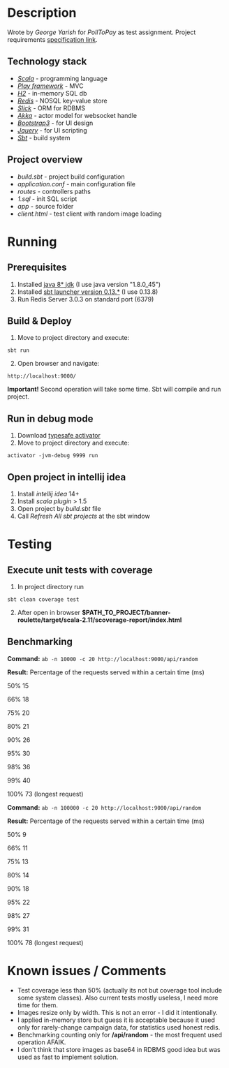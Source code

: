 # Description
Wrote by *George Yarish* for *PollToPay* as test assignment.
Project requirements [specification link](https://docs.google.com/document/d/1rwbn8AXpIQiz4GZt9iaF_BUVZPblOqztLSvGjyZDHLI/edit?pli=1).

## Technology stack
* [*Scala*](http://www.scala-lang.org/) - programming language
* [*Play framework*](https://www.playframework.com/) - MVC
* [*H2*](http://www.h2database.com/html/main.html) - in-memory SQL db
* [*Redis*](http://redis.io/) - NOSQL key-value store
* [*Slick*](http://slick.typesafe.com/) - ORM for RDBMS
* [*Akka*](http://akka.io/) - actor model for websocket handle
* [*Bootstrap3*](http://getbootstrap.com/) - for UI design
* [*Jquery*](https://jquery.com/) - for UI scripting
* [*Sbt*](http://www.scala-sbt.org/) - build system

## Project overview
* *build.sbt* - project build configuration
* *application.conf* - main configuration file
* *routes* - controllers paths
* *1.sql* - init SQL script
* *app* - source folder
* *client.html* - test client with random image loading

# Running

## Prerequisites
1. Installed [java 8* jdk](http://www.oracle.com/technetwork/java/javase/downloads/jdk8-downloads-2133151.html) (I use java version "1.8.0_45")
2. Installed [sbt launcher version 0.13.*](http://www.scala-sbt.org/download.html) (I use 0.13.8)
3. Run Redis Server 3.0.3 on standard port (6379)

## Build & Deploy
1. Move to project directory and execute:
```
sbt run
```
2. Open browser and navigate:
```
http://localhost:9000/
```

**Important!** Second operation will take some time. Sbt will compile and run project.

## Run in debug mode
1. Download [typesafe activator](https://www.typesafe.com/activator/download)
2. Move to project directory and execute:
```
activator -jvm-debug 9999 run
```

## Open project in intellij idea
1. Install *intellij idea* 14+
2. Install *scala plugin* > 1.5
3. Open project by *build.sbt* file
4. Call *Refresh All sbt projects* at the sbt window

# Testing

## Execute unit tests with coverage
1. In project directory run
```
sbt clean coverage test
```
2. After open in browser **$PATH_TO_PROJECT/banner-roulette/target/scala-2.11/scoverage-report/index.html**

## Benchmarking
**Command:** ```ab -n 10000 -c 20 http://localhost:9000/api/random```

**Result:** Percentage of the requests served within a certain time (ms)
  
  50%     15
  
  66%     18
  
  75%     20
  
  80%     21
  
  90%     26
  
  95%     30
  
  98%     36
  
  99%     40
  
 100%     73 (longest request)
 
 
**Command:** ```ab -n 100000 -c 20 http://localhost:9000/api/random```

**Result:** Percentage of the requests served within a certain time (ms)

  50%      9
  
  66%     11
  
  75%     13
  
  80%     14
  
  90%     18
  
  95%     22
  
  98%     27
  
  99%     31
  
 100%     78 (longest request)


# Known issues / Comments
* Test coverage less than 50% (actually its not but coverage tool include some system classes). 
Also current tests mostly useless, I need more time for them.
* Images resize only by width. This is not an error - I did it intentionally.
* I applied in-memory store but guess it is acceptable because it used only for rarely-change campaign data,
 for statistics used honest redis.
* Benchmarking counting only for **/api/random** - the most frequent used operation AFAIK.
* I don't think that store images as base64 in RDBMS good idea but was used as fast to implement solution. 



